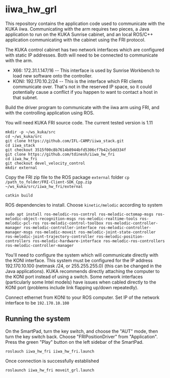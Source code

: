 # iiwa_hw_grl


This repository contains the application code used to communicate with
the KUKA iiwa.  Communicating with the arm requires two
pieces, a Java application to run on the KUKA Sunrise cabinet, and an
local ROS/C++ application communicating with the cabinet using the FRI
protocol.

The KUKA control cabinet has two network interfaces which are
configured with static IP addresses.  Both will need to be connected
to communicate with the arm.

 * X66: 172.31.1.147/16 -- This interface is used by Sunrise Workbench to load new software onto the controller.
 * KONI: 192.170.10.2/24 -- This is the interface which FRI clients communicate over.  That's not in the reserved IP space, so it could potentially cause a conflict if you happen to want to contact a host in that subnet.

Build the driver program to communicate with the iiwa arm using
FRI, and with the controlling application using ROS.  

You will need KUKA FRI source code. The current tested version is 1.11

```
mkdir -p ~/ws_kuka/src
cd ~/ws_kuka/src
git clone https://github.com/IFL-CAMP/iiwa_stack.git
cd iiwa_stack
git checkout 3515f00c8b7614b8944bfd5306cf7b42c5dd334f
git clone https://github.com/tdinesh/iiwa_hw_fri
cd iiwa_hw_fri
git checkout devel_velocity_control
mkdir external
```
Copy the FRI zip file to the ROS package `external` folder
`cp /path_to_folder/FRI-Client-SDK_Cpp.zip ~/ws_kuka/src/iiwa_hw_fri/external`

```
catkin build
```

ROS dependencies to install. Choose `kinetic/melodic` according to system
```
sudo apt install ros-melodic-ros-control ros-melodic-octomap-msgs ros-melodic-object-recognition-msgs ros-melodic-realtime-tools ros-melodic-pcl-ros ros-melodic-control-toolbox ros-melodic-controller-manager ros-melodic-controller-interface ros-melodic-controller-manager-msgs ros-melodic-moveit ros-melodic-joint-state-controller ros-melodic-joint-trajectory-controller ros-melodic-position-controllers ros-melodic-hardware-interface ros-melodic-ros-controllers ros-melodic-controller-manager
```

You'll need to configure the system which will communicate directly with the KONI interface.  This
system must be configured for the IP address 192.170.10.100 (netmask
/24, or 255.255.255.0) (this can be changed in the Java applications).
KUKA recommends directly attaching the computer to the KONI port
instead of using a switch.  Some network interfaces (particularly some
Intel models) have issues when cabled directly to the KONI port (problems
include link flapping up/down repeatedly).

Connect ethernet from KONI to your ROS computer. Set IP of the network interface to be `192.170.10.100`

## Running the system 

On the SmartPad, turn the key switch, and choose the "AUT" mode, then
turn the key switch back. Choose "FRIPositionDriver" from "Application". Press the green "Play"
button on the left sidebar of the SmartPad.

```
roslauch iiwa_hw_fri iiwa_hw_fri.launch
```

Once connection is successfully established

```
roslaunch iiwa_hw_fri moveit_grl.launch
```
